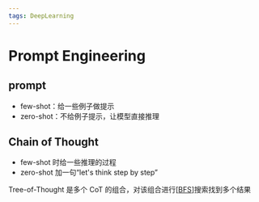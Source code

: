 ```yaml
---
tags: DeepLearning
---
```


# Prompt Engineering

## prompt

- few-shot：给一些例子做提示
- zero-shot：不给例子提示，让模型直接推理

## Chain of Thought

- few-shot 时给一些推理的过程
- zero-shot 加一句“let's think step by step”

Tree-of-Thought 是多个 CoT 的组合，对该组合进行[[BFS]]搜索找到多个结果

[//begin]: # "Autogenerated link references for markdown compatibility"
[BFS]: ../../algorithm/algorithms/BFS.md "BFS"
[//end]: # "Autogenerated link references"
